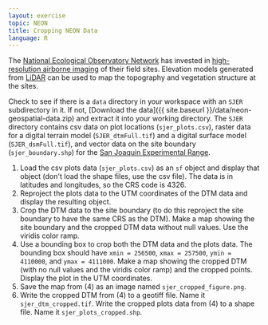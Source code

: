 ```yaml
---
layout: exercise
topic: NEON
title: Cropping NEON Data
language: R
---
```


The [National Ecological Observatory Network](http://www.neonscience.org) has invested in [high-resolution airborne imaging](http://www.neonscience.org/data-resources/get-data/airborne-data) of their field sites. 
Elevation models generated from [LiDAR](http://neondataskills.org/self-paced-tutorial/1_About-LiDAR-Data-Light-Detection-and-Ranging_Activity1/) can be used to map the topography and vegetation structure at the sites.

Check to see if there is a `data` directory in your workspace with an `SJER` subdirectory in it.
If not, [Download the data]({{ site.baseurl }}/data/neon-geospatial-data.zip) and extract it into your working directory.
The `SJER` directory contains csv data on plot locations (`sjer_plots.csv`), raster data for a digital terrain model (`SJER_dtmFull.tif`) and a digital surface model (`SJER_dsmFull.tif`), and vector data on the site boundary (`sjer_boundary.shp`) for the [San Joaquin Experimental Range](http://www.fs.fed.us/psw/ef/san_joaquin/). 

1. Load the csv plots data (`sjer_plots.csv`) as an `sf` object and display that object (don't load the shape files, use the csv file). The data is in latitudes and longitudes, so the CRS code is 4326.
2. Reproject the plots data to the UTM coordinates of the DTM data and display the resulting object.
3. Crop the DTM data to the site boundary (to do this reproject the site boundary to have the same CRS as the DTM). Make a map showing the site boundary and the cropped DTM data without null values. Use the viridis color ramp.
4. Use a bounding box to crop both the DTM data and the plots data. The bounding box should have `xmin = 256500`, `xmax = 257500`, `ymin = 4110000`, and `ymax = 4111000`. Make a map showing the cropped DTM (with no null values and the viridis color ramp) and the cropped points. Display the plot in the UTM coordinates.
5. Save the map from (4) as an image named `sjer_cropped_figure.png`.
6. Write the cropped DTM from (4) to a geotiff file. Name it `sjer_dtm_cropped.tif`. Write the cropped plots data from (4) to a shape file. Name it `sjer_plots_cropped.shp`.
